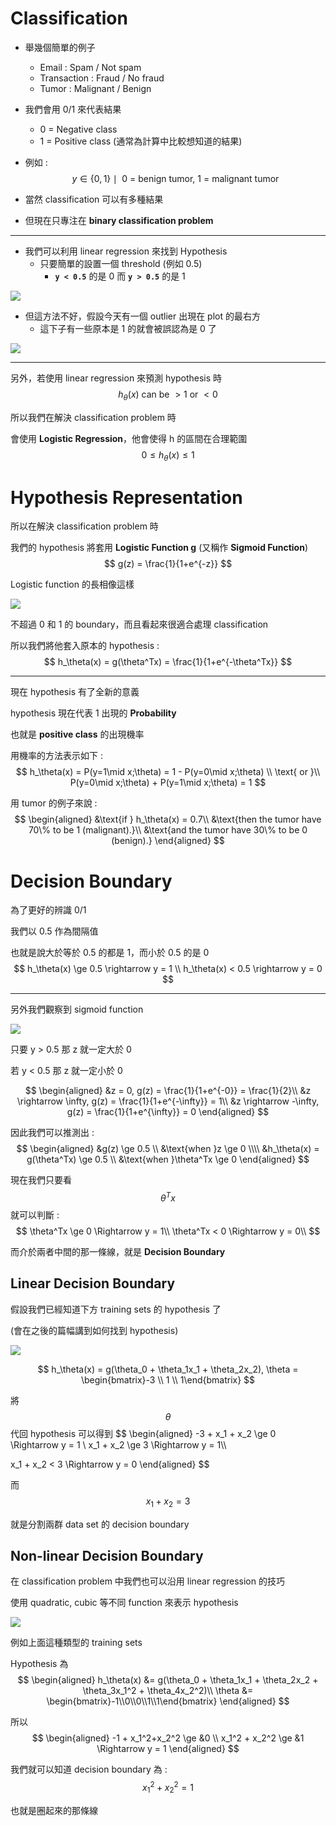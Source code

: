 # Classification
* 舉幾個簡單的例子
  * Email : Spam / Not spam
  * Transaction : Fraud / No fraud
  * Tumor : Malignant / Benign

* 我們會用 0/1 來代表結果
  * 0 = Negative class
  * 1 = Positive class (通常為計算中比較想知道的結果)
* 例如 :
  $$
  y \in \left\{0, 1\right\} \mid \text{ 0 = benign tumor, 1 = malignant tumor}
  $$
* 當然 classification 可以有多種結果
* 但現在只專注在 **binary classification problem**

---

* 我們可以利用 linear regression 來找到 Hypothesis
  * 只要簡單的設置一個 threshold (例如 0.5)
    * **`y < 0.5`** 的是 0 而 **`y > 0.5`** 的是 1
    
![](../.gitbook/assets/machine_learning/week_three/linear_regression_classification.png)

* 但這方法不好，假設今天有一個 outlier 出現在 plot 的最右方
  * 這下子有一些原本是 1 的就會被誤認為是 0 了

![](../.gitbook/assets/machine_learning/week_three/linear_regression_classification_fail.png)

---

另外，若使用 linear regression 來預測 hypothesis 時
$$
h_\theta(x) \text{ can be } > 1 \text{ or } < 0
$$

所以我們在解決 classification problem 時

會使用 **Logistic Regression**，他會使得 h 的區間在合理範圍
$$
0 \le h_\theta(x) \le 1
$$

# Hypothesis Representation
所以在解決 classification problem 時

我們的 hypothesis 將套用 **Logistic Function g** (又稱作 **Sigmoid Function**)
$$
g(z) = \frac{1}{1+e^{-z}}
$$

Logistic function 的長相像這樣

![](../.gitbook/assets/machine_learning/week_three/logistic_function_graph.png)

不超過 0 和 1 的 boundary，而且看起來很適合處理 classification

所以我們將他套入原本的 hypothesis :
$$
h_\theta(x) = g(\theta^Tx) = \frac{1}{1+e^{-\theta^Tx}}
$$

---

現在 hypothesis 有了全新的意義

hypothesis 現在代表 1 出現的 **Probability**

也就是 **positive class** 的出現機率

用機率的方法表示如下 :
$$
h_\theta(x) = P(y=1\mid x;\theta) = 1 - P(y=0\mid x;\theta) \\
\text{ or }\\
P(y=0\mid x;\theta) + P(y=1\mid x;\theta) = 1
$$

用 tumor 的例子來說 :
$$
\begin{aligned}
&\text{if } h_\theta(x) = 0.7\\
&\text{then the tumor have 70\% to be 1 (malignant).}\\
&\text{and the tumor have 30\% to be 0 (benign).}
\end{aligned}
$$


# Decision Boundary
為了更好的辨識 0/1

我們以 0.5 作為間隔值

也就是說大於等於 0.5 的都是 1，而小於 0.5 的是 0
$$
h_\theta(x) \ge 0.5 \rightarrow y = 1 \\
h_\theta(x) < 0.5 \rightarrow y = 0
$$

---

另外我們觀察到 sigmoid function

![](../.gitbook/assets/machine_learning/week_three/sigmoid_function.png)

只要 y > 0.5 那 z 就一定大於 0

若 y < 0.5 那 z 就一定小於 0

$$
\begin{aligned}
&z = 0, g(z) = \frac{1}{1+e^{-0}} = \frac{1}{2}\\
&z \rightarrow \infty, g(z) = \frac{1}{1+e^{-\infty}} = 1\\
&z \rightarrow -\infty, g(z) = \frac{1}{1+e^{\infty}} = 0
\end{aligned}
$$


因此我們可以推測出 :
$$
\begin{aligned}
&g(z) \ge 0.5 \\
&\text{when }z \ge 0 \\\\
&h_\theta(x) = g(\theta^Tx) \ge 0.5 \\
&\text{when }\theta^Tx \ge 0
\end{aligned}
$$

現在我們只要看 $$\theta^Tx$$ 就可以判斷 :
$$
\theta^Tx \ge 0 \Rightarrow y = 1\\
\theta^Tx < 0 \Rightarrow y = 0\\
$$

而介於兩者中間的那一條線，就是 **Decision Boundary**


## Linear Decision Boundary

假設我們已經知道下方 training sets 的 hypothesis 了

(會在之後的篇幅講到如何找到 hypothesis)

![](../.gitbook/assets/machine_learning/week_three/decision_boundary_1.png)

$$
h_\theta(x) = g(\theta_0 + \theta_1x_1 + \theta_2x_2),
\theta = \begin{bmatrix}-3 \\ 1 \\ 1\end{bmatrix}
$$

將 $$\theta$$ 代回 hypothesis 可以得到
$$
\begin{aligned}
-3 + x_1 + x_2 \ge 0 \Rightarrow y = 1 \\
x_1 + x_2 \ge 3 \Rightarrow y = 1\\\\

x_1 + x_2 < 3 \Rightarrow y = 0
\end{aligned}
$$

而$$x_1 + x_2 = 3$$

就是分割兩群 data set 的 decision boundary

## Non-linear Decision Boundary
在 classification problem 中我們也可以沿用 linear regression 的技巧

使用 quadratic, cubic 等不同 function 來表示 hypothesis

![](../.gitbook/assets/machine_learning/week_three/decision_boundary_2.png)

例如上面這種類型的 training sets

Hypothesis 為
$$
\begin{aligned}
h_\theta(x) &= g(\theta_0 + \theta_1x_1 + \theta_2x_2 + \theta_3x_1^2 + \theta_4x_2^2)\\
\theta &= \begin{bmatrix}-1\\0\\0\\1\\1\end{bmatrix}
\end{aligned}
$$

所以
$$
\begin{aligned}
-1 + x_1^2+x_2^2 \ge &0 \\
x_1^2 + x_2^2 \ge &1 \Rightarrow y = 1
\end{aligned}
$$

我們就可以知道 decision boundary 為 :
$$
x_1^2 + x_2^2 = 1
$$

也就是圈起來的那條線